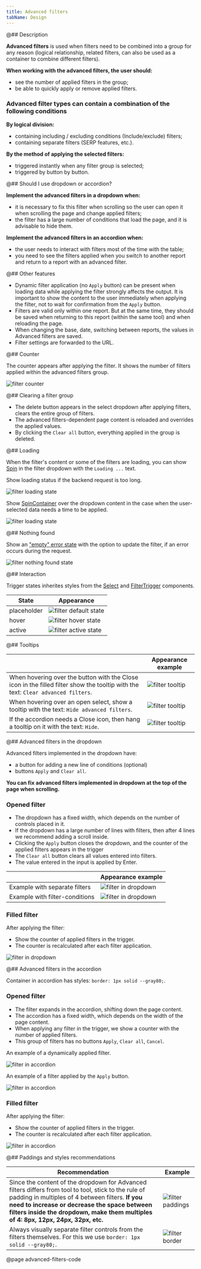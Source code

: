 ```yaml
---
title: Advanced filters
tabName: Design
---
```


@## Description

**Advanced filters** is used when filters need to be combined into a group for any reason (logical relationship, related filters, can also be used as a container to combine different filters).

**When working with the advanced filters, the user should:**

- see the number of applied filters in the group;
- be able to quickly apply or remove applied filters.

### Advanced filter types can contain a combination of the following conditions

**By logical division:**

- containing including / excluding conditions (Include/exclude) filters;
- containing separate filters (SERP features, etc.).

**By the method of applying the selected filters:**

- triggered instantly when any filter group is selected;
- triggered by button by button.

@## Should I use dropdown or accordion?

**Implement the advanced filters in a dropdown when:**

- it is necessary to fix this filter when scrolling so the user can open it when scrolling the page and change applied filters;
- the filter has a large number of conditions that load the page, and it is advisable to hide them.

**Implement the advanced filters in an accordion when:**

- the user needs to interact with filters most of the time with the table;
- you need to see the filters applied when you switch to another report and return to a report with an advanced filter.

@## Other features

- Dynamic filter application (no `Apply` button) can be present when loading data while applying the filter strongly affects the output. It is important to show the content to the user immediately when applying the filter, not to wait for confirmation from the `Apply` button.
- Filters are valid only within one report. But at the same time, they should be saved when returning to this report (within the same tool) and when reloading the page.
- When changing the base, date, switching between reports, the values in Advanced filters are saved.
- Filter settings are forwarded to the URL.

@## Counter

The counter appears after applying the filter. It shows the number of filters applied within the advanced filters group.

![filter counter](static/advanced-filter.png)

@## Clearing a filter group

- The delete button appears in the select dropdown after applying filters, clears the entire group of filters.
- The advanced filters-dependent page content is reloaded and overrides the applied values.
- By clicking the `Clear all` button, everything applied in the group is deleted.

@## Loading

When the filter's content or some of the filters are loading, you can show [Spin](/components/spin/) in the filter dropdown with the `Loading ...` text.

Show loading status if the backend request is too long.

![filter loading state](static/loading.png)

Show [SpinContainer](/components/spin-container/) over the dropdown content in the case when the user-selected data needs a time to be applied.

![filter loading state](static/advanced-filters-loading.png)

@## Nothing found

Show an ["empty" error state](/components/widget-empty/) with the option to update the filter, if an error occurs during the request.

![filter nothing found state](static/nothing-found.png)

@## Interaction

Trigger states inherites styles from the [Select](/components/select/) and [FilterTrigger](/components/filter-trigger/) components.

| State       | Appearance                                         |
| ----------- | -------------------------------------------------- |
| placeholder | ![filter default state](static/default.png)        |
| hover       | ![filter hover state](static/hover.png)            |
| active      | ![filter active state](static/advanced-filter.png) |

@## Tooltips

|                                                                                                                                  | Appearance example                      |
| -------------------------------------------------------------------------------------------------------------------------------- | --------------------------------------- |
| When hovering over the button with the Close icon in the filled filter show the tooltip with the text: `Clear advanced filters`. | ![filter tooltip](static/tooltip-1.png) |
| When hovering over an open select, show a tooltip with the text: `Hide advanced filters`.                                        | ![filter tooltip](static/tooltip-2.png) |
| If the accordion needs a Close icon, then hang a tooltip on it with the text: `Hide`.                                            | ![filter tooltip](static/tooltip-3.png) |

@## Advanced filters in the dropdown

Advanced filters implemented in the dropdown have:

- a button for adding a new line of conditions (optional)
- buttons `Apply` and `Clear all`.

**You can fix advanced filters implemented in dropdown at the top of the page when scrolling.**

### Opened filter

- The dropdown has a fixed width, which depends on the number of controls placed in it.
- If the dropdown has a large number of lines with filters, then after 4 lines we recommend adding a scroll inside.
- Clicking the `Apply` button closes the dropdown, and the counter of the applied filters appears in the trigger
- The `Clear all` button clears all values entered into filters.
- The value entered in the input is applied by Enter.

|                                | Appearance example                                           |
| ------------------------------ | ------------------------------------------------------------ |
| Example with separate filters  | ![filter in dropdown](static/advanced-filters-dropdown.png)  |
| Example with filter-conditions | ![filter in dropdown](static/advanced-filters-dropdown2.png) |

### Filled filter

After applying the filter:

- Show the counter of applied filters in the trigger.
- The counter is recalculated after each filter application.

![filter in dropdown](static/advanced-filters-dropdown-filled.png)

@## Advanced filters in the accordion

Container in accordion has styles: `border: 1px solid --gray80;`.

### Opened filter

- The filter expands in the accordion, shifting down the page content.
- The accordion has a fixed width, which depends on the width of the page content.
- When applying any filter in the trigger, we show a counter with the number of applied filters.
- This group of filters has no buttons `Apply`, `Clear all`, `Cancel`.

An example of a dynamically applied filter.

![filter in accordion](static/advanced-filters-accordion.png)

An example of a filter applied by the `Apply` button.

![filter in accordion](static/advanced-filters-apply.png)

### Filled filter

After applying the filter:

- Show the counter of applied filters in the trigger.
- The counter is recalculated after each filter application.

![filter in accordion](static/advanced-filters-accordion-filled.png)

@## Paddings and styles recommendations

| Recommendation                                                                                                                                                                                                                                                                                 | Example                                                 |
| ---------------------------------------------------------------------------------------------------------------------------------------------------------------------------------------------------------------------------------------------------------------------------------------------- | ------------------------------------------------------- |
| Since the content of the dropdown for Advanced filters differs from tool to tool, stick to the rule of padding in multiples of 4 between filters. **If you need to increase or decrease the space between filters inside the dropdown, make them multiples of 4: 8px, 12px, 24px, 32px, etc.** | ![filter paddings](static/paddings.png)                 |
| Always visually separate filter controls from the filters themselves. For this we use `border: 1px solid --gray80;`.                                                                                                                                                                           | ![filter border](static/advanced-filters-dropdown2.png) |

@page advanced-filters-code
